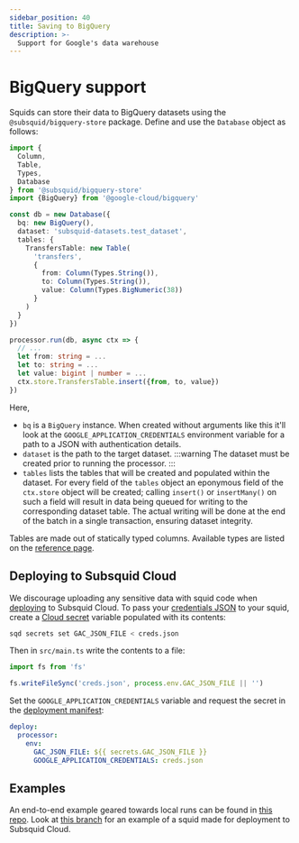 ```yaml
---
sidebar_position: 40
title: Saving to BigQuery
description: >-
  Support for Google's data warehouse
---
```


# BigQuery support

Squids can store their data to BigQuery datasets using the `@subsquid/bigquery-store` package. Define and use the `Database` object as follows:

```ts title="src/main.ts"
import {
  Column,
  Table,
  Types,
  Database
} from '@subsquid/bigquery-store'
import {BigQuery} from '@google-cloud/bigquery'

const db = new Database({
  bq: new BigQuery(),
  dataset: 'subsquid-datasets.test_dataset',
  tables: {
    TransfersTable: new Table(
      'transfers',
      {
        from: Column(Types.String()),
        to: Column(Types.String()),
        value: Column(Types.BigNumeric(38))
      }
    )
  }
})

processor.run(db, async ctx => {
  // ...
  let from: string = ...
  let to: string = ...
  let value: bigint | number = ...
  ctx.store.TransfersTable.insert({from, to, value})
})
```
Here,
 * `bq` is a `BigQuery` instance. When created without arguments like this it'll look at the `GOOGLE_APPLICATION_CREDENTIALS` environment variable for a path to a JSON with authentication details.
 * `dataset` is the path to the target dataset.
:::warning
The dataset must be created prior to running the processor.
:::
 * `tables` lists the tables that will be created and populated within the dataset. For every field of the `tables` object an eponymous field of the `ctx.store` object will be created; calling `insert()` or `insertMany()` on such a field will result in data being queued for writing to the corresponding dataset table. The actual writing will be done at the end of the batch in a single transaction, ensuring dataset integrity.

Tables are made out of statically typed columns. Available types are listed on the [reference page](/sdk/reference/store/bigquery).

## Deploying to Subsquid Cloud

We discourage uploading any sensitive data with squid code when [deploying](/cloud) to Subsquid Cloud. To pass your [credentials JSON](https://cloud.google.com/docs/authentication/application-default-credentials#GAC) to your squid, create a [Cloud secret](/cloud/resources/env-variables/#secrets) variable populated with its contents:
```bash
sqd secrets set GAC_JSON_FILE < creds.json
```
Then in `src/main.ts` write the contents to a file:
```ts title=src/main.ts
import fs from 'fs'

fs.writeFileSync('creds.json', process.env.GAC_JSON_FILE || '')
```
Set the `GOOGLE_APPLICATION_CREDENTIALS` variable and request the secret in the [deployment manifest](/cloud/reference/manifest):
```yaml title="squid.yaml"
deploy:
  processor:
    env:
      GAC_JSON_FILE: ${{ secrets.GAC_JSON_FILE }}
      GOOGLE_APPLICATION_CREDENTIALS: creds.json
```

## Examples

An end-to-end example geared towards local runs can be found in [this repo](https://github.com/subsquid-labs/squid-bigquery-example). Look at [this branch](https://github.com/subsquid-labs/squid-bigquery-example/tree/cloud-secrets) for an example of a squid made for deployment to Subsquid Cloud.
